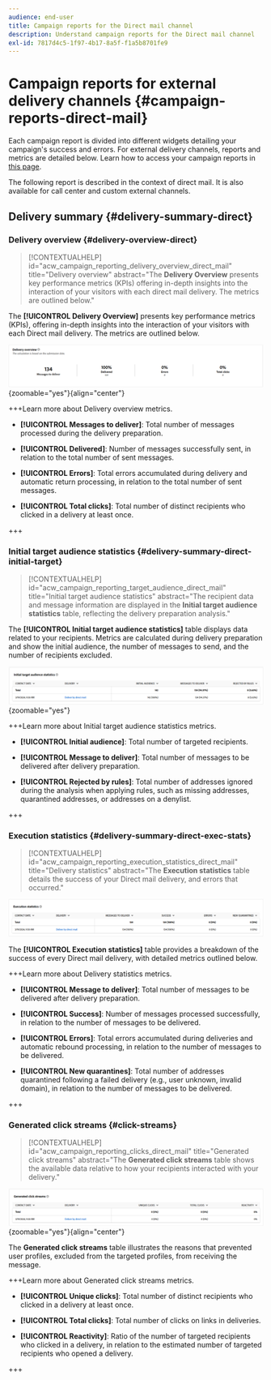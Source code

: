 ```yaml
---
audience: end-user
title: Campaign reports for the Direct mail channel
description: Understand campaign reports for the Direct mail channel
exl-id: 7817d4c5-1f97-4b17-8a5f-f1a5b8701fe9
---
```

# Campaign reports for external delivery channels {#campaign-reports-direct-mail}

Each campaign report is divided into different widgets detailing your campaign's success and errors. For external delivery channels, reports and metrics are detailed below. Learn how to access your campaign reports in [this page](campaign-reports.md).

The following report is described in the context of direct mail. It is also available for call center and custom external channels.

## Delivery summary {#delivery-summary-direct}

### Delivery overview {#delivery-overview-direct}

>[!CONTEXTUALHELP]
>id="acw_campaign_reporting_delivery_overview_direct_mail"
>title="Delivery overview"
>abstract="The **Delivery Overview** presents key performance metrics (KPIs) offering in-depth insights into the interaction of your visitors with each direct mail delivery. The metrics are outlined below."

The **[!UICONTROL Delivery Overview]** presents key performance metrics (KPIs), offering in-depth insights into the interaction of your visitors with each Direct mail delivery. The metrics are outlined below.

![Overview of Direct mail campaign delivery metrics](assets/direct-mail-campaign-overview.png){zoomable="yes"}{align="center"}

+++Learn more about Delivery overview metrics.

* **[!UICONTROL Messages to deliver]**: Total number of messages processed during the delivery preparation.

* **[!UICONTROL Delivered]**: Number of messages successfully sent, in relation to the total number of sent messages.

* **[!UICONTROL Errors]**: Total errors accumulated during delivery and automatic return processing, in relation to the total number of sent messages.

* **[!UICONTROL Total clicks]**: Total number of distinct recipients who clicked in a delivery at least once.

+++

### Initial target audience statistics {#delivery-summary-direct-initial-target}

>[!CONTEXTUALHELP]
>id="acw_campaign_reporting_target_audience_direct_mail"
>title="Initial target audience statistics"
>abstract="The recipient data and message information are displayed in the **Initial target audience statistics** table, reflecting the delivery preparation analysis."

The **[!UICONTROL Initial target audience statistics]** table displays data related to your recipients. Metrics are calculated during delivery preparation and show the initial audience, the number of messages to send, and the number of recipients excluded.

![Statistics of the initial target audience for Direct mail campaigns](assets/direct-mail-campaign-target-audience.png){zoomable="yes"}

+++Learn more about Initial target audience statistics metrics.

* **[!UICONTROL Initial audience]**: Total number of targeted recipients.

* **[!UICONTROL Message to deliver]**: Total number of messages to be delivered after delivery preparation.

* **[!UICONTROL Rejected by rules]**: Total number of addresses ignored during the analysis when applying rules, such as missing addresses, quarantined addresses, or addresses on a denylist.

+++

### Execution statistics {#delivery-summary-direct-exec-stats}

>[!CONTEXTUALHELP]
>id="acw_campaign_reporting_execution_statistics_direct_mail"
>title="Delivery statistics"
>abstract="The **Execution statistics** table details the success of your Direct mail delivery, and errors that occurred."

![Execution statistics for Direct mail campaigns](assets/direct-mail-campaign-exec.png)

The **[!UICONTROL Execution statistics]** table provides a breakdown of the success of every Direct mail delivery, with detailed metrics outlined below.

+++Learn more about Delivery statistics metrics.

* **[!UICONTROL Message to deliver]**: Total number of messages to be delivered after delivery preparation.

* **[!UICONTROL Success]**: Number of messages processed successfully, in relation to the number of messages to be delivered.

* **[!UICONTROL Errors]**: Total errors accumulated during deliveries and automatic rebound processing, in relation to the number of messages to be delivered.

* **[!UICONTROL New quarantines]**: Total number of addresses quarantined following a failed delivery (e.g., user unknown, invalid domain), in relation to the number of messages to be delivered.

+++

### Generated click streams {#click-streams}

>[!CONTEXTUALHELP]
>id="acw_campaign_reporting_clicks_direct_mail"
>title="Generated click streams"
>abstract="The **Generated click streams** table shows the available data relative to how your recipients interacted with your delivery."

![Click stream data for Direct mail campaigns](assets/direct-mail-campaign-clicks.png){zoomable="yes"}{align="center"}

The **Generated click streams** table illustrates the reasons that prevented user profiles, excluded from the targeted profiles, from receiving the message.

+++Learn more about Generated click streams metrics.

* **[!UICONTROL Unique clicks]**: Total number of distinct recipients who clicked in a delivery at least once.

* **[!UICONTROL Total clicks]**: Total number of clicks on links in deliveries.

* **[!UICONTROL Reactivity]**: Ratio of the number of targeted recipients who clicked in a delivery, in relation to the estimated number of targeted recipients who opened a delivery.

+++